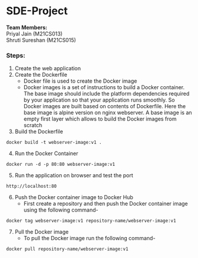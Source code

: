 # SDE-Project

**Team Members:**<br/>
Priyal Jain (M21CS013) <br/>
Shruti Sureshan (M21CS015)


### Steps:
1. Create the web application
2. Create the Dockerfile
   - Docker file is used to create the Docker image
   - Docker images is a set of instructions to build a Docker container. The base image should include the platform dependencies required by your application so that your application runs smoothly. So Docker images are built based on contents of Dockerfile. Here the base image is alpine version on nginx webserver.  A base image is an empty first layer which allows to build the Docker images from scratch
3. Build the Dockerfile
```
docker build -t webserver-image:v1 .
```
4. Run the Docker Container
```
docker run -d -p 80:80 webserver-image:v1
```
5. Run the application on browser and test the port
```
http://localhost:80
```
6. Push the Docker container image to Docker Hub
   - First create a repository  and then push the Docker container image using the following command-
```
docker tag webserver-image:v1 repository-name/webserver-image:v1
```

7. Pull the Docker image
   - To pull the Docker image run the following command-
```
docker pull repository-name/webserver-image:v1
```
